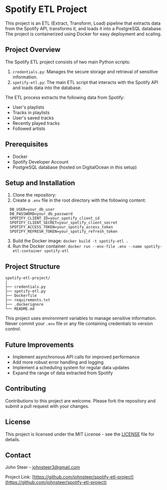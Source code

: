 # Spotify ETL Project

This project is an ETL (Extract, Transform, Load) pipeline that extracts data from the Spotify API, transforms it, and loads it into a PostgreSQL database. The project is containerized using Docker for easy deployment and scaling.

## Project Overview

The Spotify ETL project consists of two main Python scripts:

1. `credentials.py`: Manages the secure storage and retrieval of sensitive information.
2. `spotify-etl.py`: The main ETL script that interacts with the Spotify API and loads data into the database.

The ETL process extracts the following data from Spotify:
- User's playlists
- Tracks in playlists
- User's saved tracks
- Recently played tracks
- Followed artists

## Prerequisites

- Docker
- Spotify Developer Account
- PostgreSQL database (hosted on DigitalOcean in this setup)

## Setup and Installation

1. Clone the repository:
2. Create a `.env` file in the root directory with the following content:
```
  DB_USER=your_db_user
  DB_PASSWORD=your_db_password
  SPOTIFY_CLIENT_ID=your_spotify_client_id
  SPOTIFY_CLIENT_SECRET=your_spotify_client_secret
  SPOTIFY_ACCESS_TOKEN=your_spotify_access_token
  SPOTIFY_REFRESH_TOKEN=your_spotify_refresh_token
```
3. Build the Docker image:
`docker build -t spotify-etl .`
4. Run the Docker container:
`docker run --env-file .env --name spotify-etl-container spotify-etl`
## Project Structure
```
spotify-etl-project/
│
├── credentials.py
├── spotify-etl.py
├── Dockerfile
├── requirements.txt
├── .dockerignore
└── README.md
```
This project uses environment variables to manage sensitive information. Never commit your `.env` file or any file containing credentials to version control.

## Future Improvements

- Implement asynchronous API calls for improved performance
- Add more robust error handling and logging
- Implement a scheduling system for regular data updates
- Expand the range of data extracted from Spotify

## Contributing

Contributions to this project are welcome. Please fork the repository and submit a pull request with your changes.

## License

This project is licensed under the MIT License - see the [LICENSE](LICENSE) file for details.

## Contact

John Steer - johnsteer3@gmail.com

Project Link: [https://github.com/johnsteer/spotify-etl-project](https://github.com/johnsteer/spotify-etl-project)



